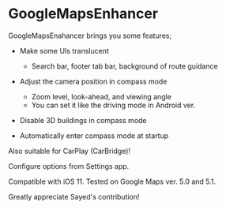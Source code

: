# GoogleMapsEnhancer

GoogleMapsEnahancer brings you some features;

* Make some UIs translucent
  * Search bar, footer tab bar, background of route guidance


* Adjust the camera position in compass mode
  * Zoom level, look-ahead, and viewing angle
  * You can set it like the driving mode in Android ver.


* Disable 3D buildings in compass mode


* Automatically enter compass mode at startup

Also suitable for CarPlay (CarBridge)!

Configure options from Settings app.

Compatible with iOS 11.
Tested on Google Maps ver. 5.0 and 5.1.

Greatly appreciate Sayed's contribution!